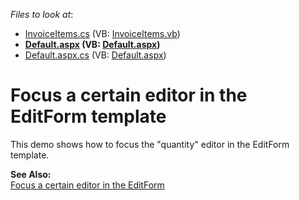 <!-- default file list -->
*Files to look at*:

* [InvoiceItems.cs](./CS/WebSite/App_Code/Grid/Editing/InvoiceItems.cs) (VB: [InvoiceItems.vb](./VB/WebSite/App_Code/Grid/Editing/InvoiceItems.vb))
* **[Default.aspx](./CS/WebSite/Default.aspx) (VB: [Default.aspx](./VB/WebSite/Default.aspx))**
* [Default.aspx.cs](./CS/WebSite/Default.aspx.cs) (VB: [Default.aspx](./VB/WebSite/Default.aspx))
<!-- default file list end -->
# Focus a certain editor in the EditForm template


<p>This demo shows how to focus the "quantity" editor in the EditForm template.</p><p><strong>See Also:</strong><br />
<a href="https://www.devexpress.com/Support/Center/p/E43">Focus a certain editor in the EditForm</a></p>

<br/>



